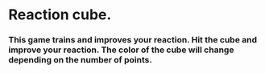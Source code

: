 
# Reaction cube.
### This game trains and improves your reaction. Hit the cube and improve your reaction. The color of the cube will change depending on the number of points.
